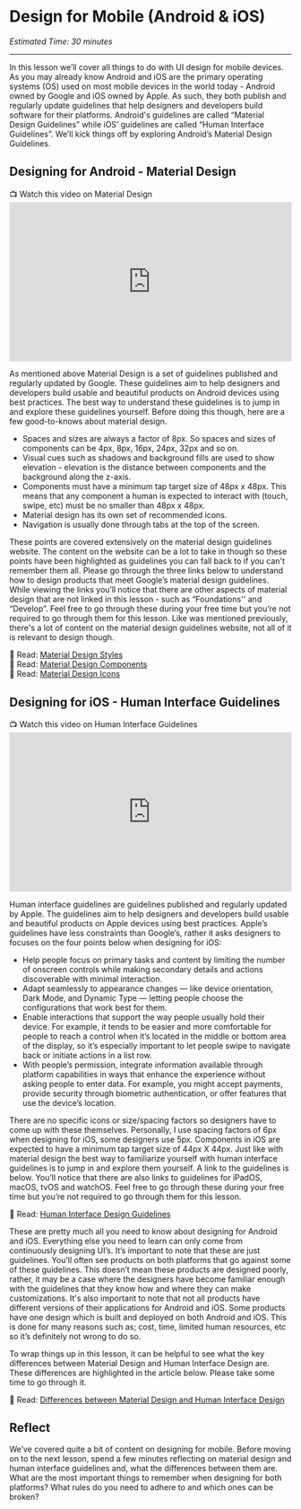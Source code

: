 # Design for Mobile (Android & iOS)
*Estimated Time: 30 minutes*

---

In this lesson we’ll cover all things to do with UI design for mobile devices. As you may already know Android and iOS are the primary operating systems (OS) used on most mobile devices in the world today - Android owned by Google and iOS owned by Apple. As such, they both publish and regularly update guidelines that help designers and developers build software for their platforms. Android's guidelines are called “Material Design Guidelines” while iOS’ guidelines are called “Human Interface Guidelines”. We’ll kick things off by exploring Android’s Material Design Guidelines. 


## Designing for Android - Material Design

<aside> 
  📺 Watch this video on Material Design
</aside>

<div style="position: relative; padding-bottom: 56.25%; height: 0;"><iframe width="560" height="315" src="https://www.youtube.com/embed/p4gmvHyuZzw" title="YouTube video player" frameborder="0" allow="accelerometer; autoplay; clipboard-write; encrypted-media; gyroscope; picture-in-picture" allowfullscreen style="position: absolute; top: 0; left: 0; width: 100%; height: 100%;"></iframe>
</div>


As mentioned above Material Design is a set of guidelines published and regularly updated by Google. These guidelines aim to help designers and developers build usable and beautiful products on Android devices using best practices. The best way to understand these guidelines is to jump in and explore these guidelines yourself. Before doing this though, here are a few good-to-knows about material design.

- Spaces and sizes are always a factor of 8px. So spaces and sizes of components can be 4px, 8px, 16px, 24px, 32px and so on.
- Visual cues such as shadows and background fills are used to show elevation - elevation is the distance between components and the background along the z-axis.  
- Components must have a minimum tap target size of 48px x 48px. This means that any component a human is expected to interact with (touch, swipe, etc) must be no smaller than 48px x 48px.
- Material design has its own set of recommended icons.
- Navigation is usually done through tabs at the top of the screen.

These points are covered extensively on the material design guidelines website. The content on the website can be a lot to take in though so these points have been highlighted as guidelines you can fall back to if you can't remember them all. Please go through the three links below to understand how to design products that meet Google’s material design guidelines. While viewing the links you’ll notice that there are other aspects of material design that are not linked in this lesson - such as “Foundations'' and “Develop”. Feel free to go through these during your free time but you’re not required to go through them for this lesson. Like was mentioned previously, there's a lot of content on the material design guidelines website, not all of it is relevant to design though. 


 <aside> 
 📖 Read: <a href="https://m3.material.io/styles" target="_blank">Material Design Styles</a>
 </aside>

 <aside> 
 📖 Read: <a href="https://m3.material.io/components" target="_blank">Material Design Components</a>
 </aside>
 
 <aside> 
 📖 Read: <a href="https://fonts.google.com/icons" target="_blank">Material Design Icons</a>
 </aside>
 

## Designing for iOS - Human Interface Guidelines

<aside> 
  📺 Watch this video on Human Interface Guidelines
</aside>

<div style="position: relative; padding-bottom: 56.25%; height: 0;"><iframe width="560" height="315" src="https://www.youtube.com/embed/vtoiM8eps_U" title="YouTube video player" frameborder="0" allow="accelerometer; autoplay; clipboard-write; encrypted-media; gyroscope; picture-in-picture" allowfullscreen style="position: absolute; top: 0; left: 0; width: 100%; height: 100%;"></iframe>
</div>


Human interface guidelines are guidelines published and regularly updated by Apple. The guidelines aim to help designers and developers build usable and beautiful products on Apple devices using best practices. Apple’s guidelines have less constraints than Google’s, rather it asks designers to focuses on the four points below when designing for iOS:

- Help people focus on primary tasks and content by limiting the number of onscreen controls while making secondary details and actions discoverable with minimal interaction.
- Adapt seamlessly to appearance changes — like device orientation, Dark Mode, and Dynamic Type — letting people choose the configurations that work best for them.
- Enable interactions that support the way people usually hold their device. For example, it tends to be easier and more comfortable for people to reach a control when it’s located in the middle or bottom area of the display, so it’s especially important to let people swipe to navigate back or initiate actions in a list row.
- With people’s permission, integrate information available through platform capabilities in ways that enhance the experience without asking people to enter data. For example, you might accept payments, provide security through biometric authentication, or offer features that use the device’s location.

There are no specific icons or size/spacing factors so designers have to come up with these themselves. Personally, I use spacing factors of 6px when designing for iOS, some designers use 5px. Components in iOS are expected to have a minimum tap target size of 44px X 44px. 
Just like with material design the best way to familiarize yourself with human interface guidelines is to jump in and explore them yourself. A link to the guidelines is below. You’ll notice that there are also links to guidelines for iPadOS, macOS, tvOS and watchOS. Feel free to go through these during your free time but you’re not required to go through them for this lesson. 


 <aside> 
 📖 Read: <a href="https://developer.apple.com/design/human-interface-guidelines/platforms/designing-for-ios/" target="_blank">Human Interface Design Guidelines</a>
 </aside>


These are pretty much all you need to know about designing for Android and iOS. Everything else you need to learn can only come from continuously designing UI’s. It’s important to note that these are just guidelines. You’ll often see products on both platforms that go against some of these guidelines. This doesn’t mean these products are designed poorly, rather, it may be a case where the designers have become familiar enough with the guidelines that they know how and where they can make customizations. It's also important to note that not all products have different versions of their applications for Android and iOS. Some products have one design which is built and deployed on both Android and iOS. This is done for many reasons such as; cost, time, limited human resources, etc so it’s definitely not wrong to do so. 


To wrap things up in this lesson, it can be helpful to see what the key differences between Material Design and Human Interface Design are. These differences are highlighted in the article below. Please take some time to go through it.


 <aside> 
 📖 Read: <a href="https://www.learnui.design/blog/ios-vs-android-app-ui-design-complete-guide.html" target="_blank">Differences between Material Design and Human Interface Design</a>
 </aside>


## Reflect
We’ve covered quite a bit of content on designing for mobile. Before moving on to the next lesson, spend a few minutes reflecting on material design and human interface guidelines and, what the differences between them are. What are the most important things to remember when designing for both platforms? What rules do you need to adhere to and which ones can be broken?


